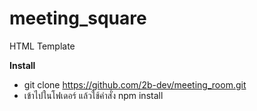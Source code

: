 # meeting_square
HTML Template

<strong>Install</strong>
- git clone https://github.com/2b-dev/meeting_room.git
- เข้าไปในโฟเดอร์ แล้วใช้คำสั่ง npm install
